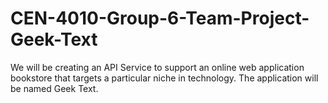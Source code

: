 # CEN-4010-Group-6-Team-Project-Geek-Text
We will be creating an API Service to support an online web application bookstore that targets a particular niche in technology. The application will be named Geek Text.
